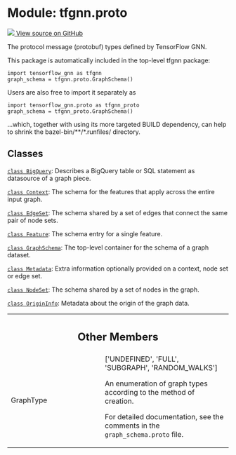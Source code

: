 # Module: tfgnn.proto

<!-- Insert buttons and diff -->

<a target="_blank" href="https://github.com/tensorflow/gnn/tree/master/tensorflow_gnn/proto/__init__.py">
<img src="https://www.tensorflow.org/images/GitHub-Mark-32px.png" /> View source
on GitHub </a>

The protocol message (protobuf) types defined by TensorFlow GNN.

This package is automatically included in the top-level tfgnn package:

```
import tensorflow_gnn as tfgnn
graph_schema = tfgnn.proto.GraphSchema()
```

Users are also free to import it separately as

```
import tensorflow_gnn.proto as tfgnn_proto
graph_schema = tfgnn_proto.GraphSchema()
```

...which, together with using its more targeted BUILD dependency, can help to
shrink the bazel-bin/**/*.runfiles/ directory.

## Classes

[`class BigQuery`](../tfgnn/proto/BigQuery.md): Describes a BigQuery table or
SQL statement as datasource of a graph piece.

[`class Context`](../tfgnn/proto/Context.md): The schema for the features that
apply across the entire input graph.

[`class EdgeSet`](../tfgnn/proto/EdgeSet.md): The schema shared by a set of
edges that connect the same pair of node sets.

[`class Feature`](../tfgnn/proto/Feature.md): The schema entry for a single
feature.

[`class GraphSchema`](../tfgnn/proto/GraphSchema.md): The top-level container
for the schema of a graph dataset.

[`class Metadata`](../tfgnn/proto/Metadata.md): Extra information optionally
provided on a context, node set or edge set.

[`class NodeSet`](../tfgnn/proto/NodeSet.md): The schema shared by a set of
nodes in the graph.

[`class OriginInfo`](../tfgnn/proto/OriginInfo.md): Metadata about the origin of
the graph data.

<!-- Tabular view -->

 <table class="responsive fixed orange">
<colgroup><col width="214px"><col></colgroup>
<tr><th colspan="2"><h2 class="add-link">Other Members</h2></th></tr>

<tr> <td> GraphType<a id="GraphType"></a> </td> <td> ['UNDEFINED', 'FULL',
'SUBGRAPH', 'RANDOM_WALKS']

An enumeration of graph types according to the method of creation.

For detailed documentation, see the comments in the <code>graph_schema.proto</code> file.
</td>
</tr>
</table>
